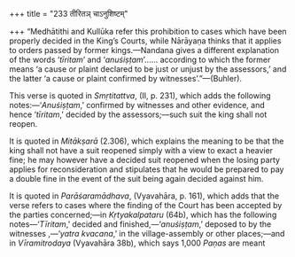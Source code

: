 +++
title = "233 तीरितञ् चाऽनुशिष्टम्"

+++
“Medhātithi and Kullūka refer this prohibition to cases which have been
properly decided in the King’s Courts, while Nārāyaṇa thinks that it
applies to orders passed by former kings.—Nandana gives a different
explanation of the words ‘*tīritam*’ and ‘*anuśiṣṭam*’...... according
to which the former means ‘a cause or plaint declared to be just or
unjust by the assessors,’ and the latter ‘a cause or plaint confirmed by
witnesses’.”—(Buhler).

This verse is quoted in *Smṛtitattva*, (II, p. 231), which adds the
following notes:—‘*Anuśiṣṭam*,’ confirmed by witnesses and other
evidence, and hence ‘*tīritam*,’ decided by the assessors;—such suit the
king shall not reopen.

It is quoted in *Mitākṣarā* (2.306), which explains the meaning to be
that the king shall not have a suit reopened simply with a view to exact
a heavier fine; he may however have a decided suit reopened when the
losing party applies for reconsideration and stipulates that he would be
prepared to pay a double fine in the event of the suit being again
decided against him.

It is quoted in *Parāśaramādhava*, (Vyavahāra, p. 161), which adds that
the verse refers to cases where the finding of the Court has been
accepted by the parties concerned;—in *Kṛtyakalpataru* (64b), which has
the following notes—‘*Tīritam*,’ decided and finished,—‘*anuśiṣṭam*,’
deposed to by the witnesses ,—‘*yatra kvacana*,’ in the village-assembly
or other places;—and in *Vīramitrodaya* (Vyavahāra 38b), which says
1,000 *Paṇas* are meant



